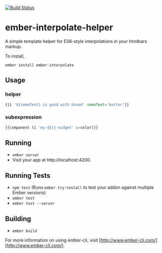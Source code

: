 [![Build Status](https://travis-ci.org/LocusEnergy/ember-interpolate-helper.svg?branch=master)](https://travis-ci.org/LocusEnergy/ember-interpolate-helper)

# ember-interpolate-helper

A simple template helper for ES6-style interpolations in your htmlbars markup.

To install,

`ember install ember-interpolate`

## Usage

### helper

```hbs
{{i '${someText} is good with bread' someText='butter'}}
```

### subexpression

```hbs
{{component (i 'my-${c}-widget' c=color)}}
```

## Running

* `ember server`
* Visit your app at http://localhost:4200.

## Running Tests

* `npm test` (Runs `ember try:testall` to test your addon against multiple Ember versions)
* `ember test`
* `ember test --server`

## Building

* `ember build`

For more information on using ember-cli, visit [http://www.ember-cli.com/](http://www.ember-cli.com/).
